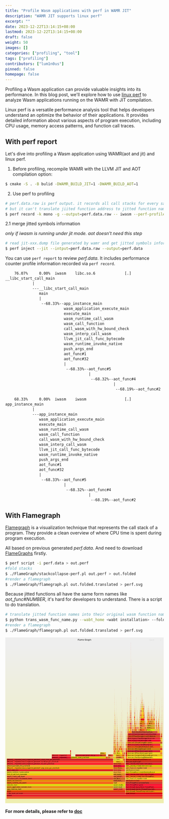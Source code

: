 ```yaml
---
title: "Profile Wasm applications with perf in WAMR JIT"
description: "WAMR JIT supports linux perf"
excerpt: ""
date: 2023-12-22T13:14:15+08:00
lastmod: 2023-12-22T13:14:15+08:00
draft: false
weight: 50
images: []
categories: ["profiling", "tool"]
tags: ["profiling"]
contributors: ["lum1n0us"]
pinned: false
homepage: false
---
```


Profiling a Wasm application can provide valuable insights into its performance. In this blog post, we'll explore how to use [linux perf](https://perf.wiki.kernel.org/index.php/Main_Page) to analyze Wasm applications running on the WAMR with JIT compilation.

Linux perf is a versatile performance analysis tool that helps developers understand an optimize the behavior of their applications. It provides detailed information about various aspects of program execution, including CPU usage, memory access patterns, and function call traces.

## With perf report

Let's dive into profiling a Wasm application using WAMR(aot and jit) and linux perf.

1. Before profiling, recompile WAMR with the LLVM JIT and AOT compilation option:

```bash
$ cmake -S . -B bulid -DWAMR_BUILD_JIT=1 -DWAMR_BUILD_AOT=1
```

2. Use perf to profiling

```bash
# perf.data.raw is perf output. it records all call stacks for every sample event.
# but it can't translate jiited function address to jitted function name
$ perf record -k mono -g --output=perf.data.raw -- iwasm --perf-profile <.wasm or .aot>
```

2.1 merge jitted symbols information

*only if iwasm is running under jit mode. aot doesn't need this step*

``` bash
# read jit-xxx.dump file generated by wamr and get jitted symbols information
$ perf inject --jit --intput=perf.data.raw --output=perf.data
```

You can use `perf report` to review _perf.data_. It includes performance counter profile information recorded via `perf record`.

```
    76.07%     0.00%  iwasm    libc.so.6             [.] __libc_start_call_main
            |
            ---__libc_start_call_main
               main
               |
                --68.33%--app_instance_main
                          wasm_application_execute_main
                          execute_main
                          wasm_runtime_call_wasm
                          wasm_call_function
                          call_wasm_with_hw_bound_check
                          wasm_interp_call_wasm
                          llvm_jit_call_func_bytecode
                          wasm_runtime_invoke_native
                          push_args_end
                          aot_func#1
                          aot_func#32
                          |
                           --68.33%--aot_func#5
                                     |
                                      --68.32%--aot_func#4
                                                |
                                                 --68.19%--aot_func#2

    68.33%     0.00%  iwasm    iwasm                 [.] app_instance_main
            |
            ---app_instance_main
               wasm_application_execute_main
               execute_main
               wasm_runtime_call_wasm
               wasm_call_function
               call_wasm_with_hw_bound_check
               wasm_interp_call_wasm
               llvm_jit_call_func_bytecode
               wasm_runtime_invoke_native
               push_args_end
               aot_func#1
               aot_func#32
               |
                --68.33%--aot_func#5
                          |
                           --68.32%--aot_func#4
                                     |
                                      --68.19%--aot_func#2
```

## With Flamegraph

[Flamegraph](https://github.com/brendangregg/FlameGraph0) is a visualization technique that represents the call stack of a program. They provide a clean overview of where CPU time is spent during program execution.

All based on previous generated _perf.data_. And need to download [FlameGraphs](https://github.com/brendangregg/FlameGraph) firstly.

```bash
$ perf script -i perf.data > out.perf
#fold stacks
$ ./FlameGraph/stackcollapse-perf.pl out.perf > out.folded
#render a flamegraph
$ ./FlameGraph/flamegraph.pl out.folded.translated > perf.svg
```

Because jitted functions all have the same form names like _aot_func#NUMBER_, it's hard for developers to understand. There is a script to do translation.

```bash
# translate jitted function names into their original wasm function names
$ python trans_wasm_func_name.py --wabt_home <wabt installation> --folded out.folded <wasm>
#render a flamegraph
$ ./FlameGraph/flamegraph.pl out.folded.translated > perf.svg
```
![example flamegraph](./perf.svg)


**For more details, please refer to [doc](https://github.com/bytecodealliance/wasm-micro-runtime/blob/main/doc/perf_tune.md#7-use-linux-perf)**